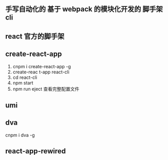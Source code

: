 



##  手写自动化的 基于 webpack 的模块化开发的 脚手架 cli  




## react 官方的脚手架  

## create-react-app
1. cnpm i  create-react-app -g 
2. create-reac  t-app react-cli  
3. cd react-cli 
4. npm start
5. npm run eject 查看完整配置文件

## umi 


## dva
cnpm i dva -g


## react-app-rewired 